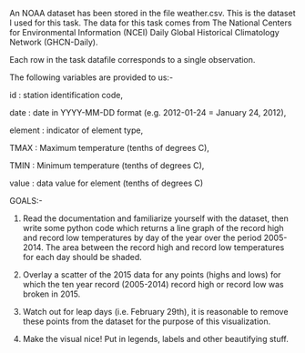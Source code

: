 An NOAA dataset has been stored in the file weather.csv.
This is the dataset I used for this task. The data for this task comes from The National Centers for Environmental Information (NCEI) Daily Global Historical Climatology Network (GHCN-Daily).

Each row in the task datafile corresponds to a single observation.

The following variables are provided to us:-

id : station identification code, 

date : date in YYYY-MM-DD format (e.g. 2012-01-24 = January 24, 2012), 

element : indicator of element type, 

TMAX : Maximum temperature (tenths of degrees C), 

TMIN : Minimum temperature (tenths of degrees C), 

value : data value for element (tenths of degrees C)

GOALS:-

1. Read the documentation and familiarize yourself with the dataset, then write some python code which returns a line graph of the record high and record low temperatures by day of the year over the period 2005-2014. The area between the record high and record low temperatures for each day should be shaded.

2. Overlay a scatter of the 2015 data for any points (highs and lows) for which the ten year record (2005-2014) record high or record low was broken in 2015.

3. Watch out for leap days (i.e. February 29th), it is reasonable to remove these points from the dataset for the purpose of this visualization.

4. Make the visual nice! Put in legends, labels and other beautifying stuff.
